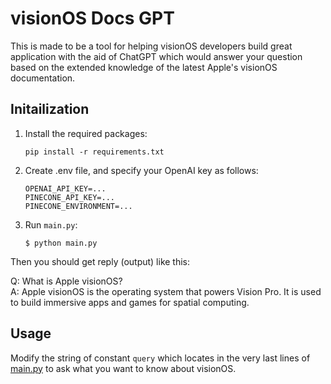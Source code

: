 # visionOS Docs GPT

This is made to be a tool for helping visionOS developers build great application with the aid of ChatGPT which would answer your question based on the extended knowledge of the latest Apple's visionOS documentation.

## Initailization

1. Install the required packages:

    ```
    pip install -r requirements.txt
    ```

2. Create .env file, and specify your OpenAI key as follows:

    ```
    OPENAI_API_KEY=...
    PINECONE_API_KEY=...
    PINECONE_ENVIRONMENT=...
    ```

3. Run `main.py`:

    ```
    $ python main.py
    ```

Then you should get reply (output) like this:

 Q: What is Apple visionOS? <br/>
 A: Apple visionOS is the operating system that powers Vision Pro. It is used to build immersive apps and games for spatial computing.

## Usage

Modify the string of constant `query` which locates in the very last lines of [main.py](main.py) to ask what you want to know about visionOS.
